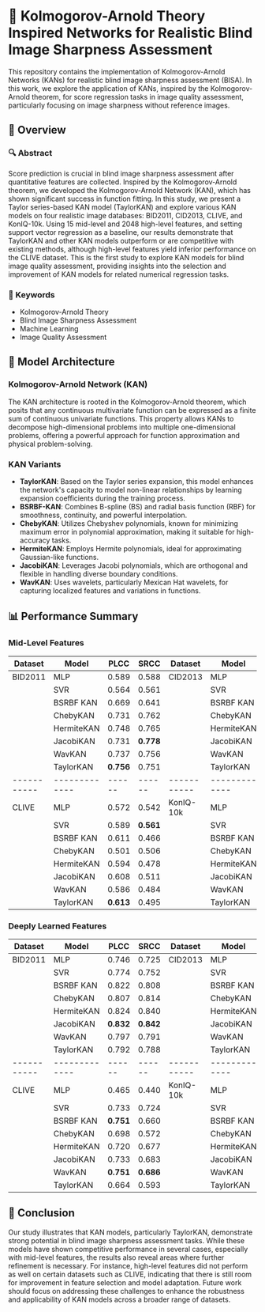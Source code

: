 # 🌟 Kolmogorov-Arnold Theory Inspired Networks for Realistic Blind Image Sharpness Assessment

This repository contains the implementation of Kolmogorov-Arnold Networks (KANs) for realistic blind image sharpness assessment (BISA). In this work, we explore the application of KANs, inspired by the Kolmogorov-Arnold theorem, for score regression tasks in image quality assessment, particularly focusing on image sharpness without reference images.

## 📄 Overview

### 🔍 Abstract

Score prediction is crucial in blind image sharpness assessment after quantitative features are collected. Inspired by the Kolmogorov-Arnold theorem, we developed the Kolmogorov-Arnold Network (KAN), which has shown significant success in function fitting. In this study, we present a Taylor series-based KAN model (TaylorKAN) and explore various KAN models on four realistic image databases: BID2011, CID2013, CLIVE, and KonIQ-10k. Using 15 mid-level and 2048 high-level features, and setting support vector regression as a baseline, our results demonstrate that TaylorKAN and other KAN models outperform or are competitive with existing methods, although high-level features yield inferior performance on the CLIVE dataset. This is the first study to explore KAN models for blind image quality assessment, providing insights into the selection and improvement of KAN models for related numerical regression tasks.

### 🔑 Keywords

- Kolmogorov-Arnold Theory
- Blind Image Sharpness Assessment
- Machine Learning
- Image Quality Assessment

## 🧠 Model Architecture

### Kolmogorov-Arnold Network (KAN)

The KAN architecture is rooted in the Kolmogorov-Arnold theorem, which posits that any continuous multivariate function can be expressed as a finite sum of continuous univariate functions. This property allows KANs to decompose high-dimensional problems into multiple one-dimensional problems, offering a powerful approach for function approximation and physical problem-solving.

### KAN Variants

- **TaylorKAN**: Based on the Taylor series expansion, this model enhances the network's capacity to model non-linear relationships by learning expansion coefficients during the training process.
- **BSRBF-KAN**: Combines B-spline (BS) and radial basis function (RBF) for smoothness, continuity, and powerful interpolation.
- **ChebyKAN**: Utilizes Chebyshev polynomials, known for minimizing maximum error in polynomial approximation, making it suitable for high-accuracy tasks.
- **HermiteKAN**: Employs Hermite polynomials, ideal for approximating Gaussian-like functions.
- **JacobiKAN**: Leverages Jacobi polynomials, which are orthogonal and flexible in handling diverse boundary conditions.
- **WavKAN**: Uses wavelets, particularly Mexican Hat wavelets, for capturing localized features and variations in functions.

## 📊 Performance Summary

### Mid-Level Features

| Dataset   | Model       | PLCC | SRCC | Dataset   | Model       | PLCC | SRCC |
|-----------|-------------|------|------|-----------|-------------|------|------|
| BID2011   | MLP         | 0.589| 0.588| CID2013   | MLP         | 0.839| 0.835|
|           | SVR         | 0.564| 0.561|           | SVR         | 0.831| 0.822|
|           | BSRBF KAN   | 0.669| 0.641|           | BSRBF KAN   | 0.811| 0.782|
|           | ChebyKAN    | 0.731| 0.762|           | ChebyKAN    | 0.756| 0.786|
|           | HermiteKAN  | 0.748| 0.765|           | HermiteKAN  | 0.833| 0.841|
|           | JacobiKAN   | 0.731| **0.778**|       | JacobiKAN   | 0.769| 0.833|
|           | WavKAN      | 0.737| 0.756|           | WavKAN      | 0.817| 0.765|
|           | TaylorKAN   | **0.756**| 0.751|             | TaylorKAN   | **0.862**| **0.844**|
|-----------|-------------|------|------|-----------|-------------|------|------|
| CLIVE     | MLP         | 0.572| 0.542| KonIQ-10k | MLP         | 0.752| 0.721|
|           | SVR         | 0.589| **0.561**|       | SVR         | **0.764**| **0.732**|
|           | BSRBF KAN   | 0.611| 0.466|           | BSRBF KAN   | 0.739| 0.662|
|           | ChebyKAN    | 0.501| 0.506|           | ChebyKAN    | 0.748| 0.669|
|           | HermiteKAN  | 0.594| 0.478|           | HermiteKAN  | 0.749| 0.682|
|           | JacobiKAN   | 0.608| 0.511|           | JacobiKAN   | 0.750| 0.675|
|           | WavKAN      | 0.586| 0.484|           | WavKAN      | 0.761| 0.692|
|           | TaylorKAN   | **0.613**| 0.495|             | TaylorKAN   | 0.719| 0.641|

### Deeply Learned Features

| Dataset   | Model       | PLCC | SRCC | Dataset   | Model       | PLCC | SRCC |
|-----------|-------------|------|------|-----------|-------------|------|------|
| BID2011   | MLP         | 0.746| 0.725| CID2013   | MLP         | **0.925**| **0.909**|
|           | SVR         | 0.774| 0.752|           | SVR         | 0.924| 0.906|
|           | BSRBF KAN   | 0.822| 0.808|           | BSRBF KAN   | 0.858| 0.868|
|           | ChebyKAN    | 0.807| 0.814|           | ChebyKAN    | 0.532| 0.585|
|           | HermiteKAN  | 0.824| 0.840|           | HermiteKAN  | 0.659| 0.652|
|           | JacobiKAN   | **0.832**| **0.842**|           | JacobiKAN   | 0.661| 0.650|
|           | WavKAN      | 0.797| 0.791|           | WavKAN      | 0.832| 0.848|
|           | TaylorKAN   | 0.792| 0.788|           | TaylorKAN   | 0.716| 0.682|
|-----------|-------------|------|------|-----------|-------------|------|------|
| CLIVE     | MLP         | 0.465| 0.440| KonIQ-10k | MLP         | 0.607| 0.576|
|           | SVR         | 0.733| 0.724|           | SVR         | 0.803| 0.783|
|           | BSRBF KAN   | **0.751**| 0.660|           | BSRBF KAN   | 0.841| 0.808|
|           | ChebyKAN    | 0.698| 0.572|           | ChebyKAN    | 0.840| 0.804|
|           | HermiteKAN  | 0.720| 0.677|           | HermiteKAN  | 0.842| 0.806|
|           | JacobiKAN   | 0.733| 0.683|           | JacobiKAN   | 0.842| 0.809|
|           | WavKAN      | **0.751**| **0.686**|           | WavKAN      | **0.846**| **0.812**|
|           | TaylorKAN   | 0.664| 0.593|           | TaylorKAN   | 0.831| 0.799|

## 🚀 Conclusion

Our study illustrates that KAN models, particularly TaylorKAN, demonstrate strong potential in blind image sharpness assessment tasks. While these models have shown competitive performance in several cases, especially with mid-level features, the results also reveal areas where further refinement is necessary. For instance, high-level features did not perform as well on certain datasets such as CLIVE, indicating that there is still room for improvement in feature selection and model adaptation. Future work should focus on addressing these challenges to enhance the robustness and applicability of KAN models across a broader range of datasets.

